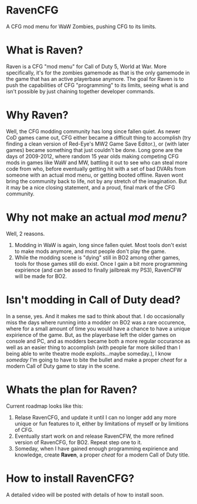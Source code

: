 # RavenCFG
A CFG mod menu for WaW Zombies, pushing CFG to its limits.


# What is Raven?
Raven is a CFG "mod menu" for Call of Duty 5, World at War. More specifically, it's for the zombies gamemode as that is the only gamemode in the game that has an active playerbase anymore.
The goal for Raven is to push the capabilities of CFG "programming" to its limits, seeing what is and isn't possible by just chaining together developer commands.

# Why Raven?
Well, the CFG modding community has long since fallen quiet. As newer CoD games came out, CFG either became a difficult thing to accomplish (try finding a clean version of Red-Eye's MW2 Game Save Editor.), or (with later games) became something that just couldn't be done.
Long gone are the days of 2009-2012, where random 15 year olds making competing CFG mods in games like WaW and MW, battling it out to see who can steal more code from who, before eventually getting hit with a set of bad DVARs from someone with an actual mod menu, or getting booted offline.
Raven wont bring the community back to life, not by any stretch of the imagination. But it may be a nice closing statement, and a proud, final mark of the CFG community.

# Why not make an actual *mod menu?*
Well, 2 reasons.
1. Modding in WaW is again, long since fallen quiet. Most tools don't exist to make mods anymore, and most people don't play the game.
2. While the modding scene is "dying" still in BO2 among other games, tools for those games still do exist. Once I gain a bit more programming expirience (and can be assed to finally jailbreak my PS3), RavenCFW will be made for BO2.

# Isn't modding in Call of Duty dead?
In a sense, yes. And it makes me sad to think about that. I do occasionally miss the days where running into a modder on BO2 was a rare occurence, where for a small amount of time you would have a chance to have a unique expirience of the game. But, as the playerbase left the older games on console and PC, and as modders became both a more regular occurance as well as an easier thing to accomplish (with people far more skilled than I being able to write theatre mode exploits...maybe someday.), I know *someday* I'm going to have to bite the bullet and make a proper *cheat* for a modern Call of Duty game to stay in the scene.

# Whats the plan for Raven?
Current roadmap looks like this:
1. Relase RavenCFG, and update it until I can no longer add any more unique or fun features to it, either by limitations of myself or by limitions of CFG.
2. Eventually start work on and release RavenCFW, the more refined version of RavenCFG, for BO2. Repeat step one to it.
3. Someday, when I have gained enough programming expirience and knowledge, create **Raven**, a proper *cheat* for a modern Call of Duty title.

# How to install RavenCFG?
A detailed video will be posted with details of how to install soon.

